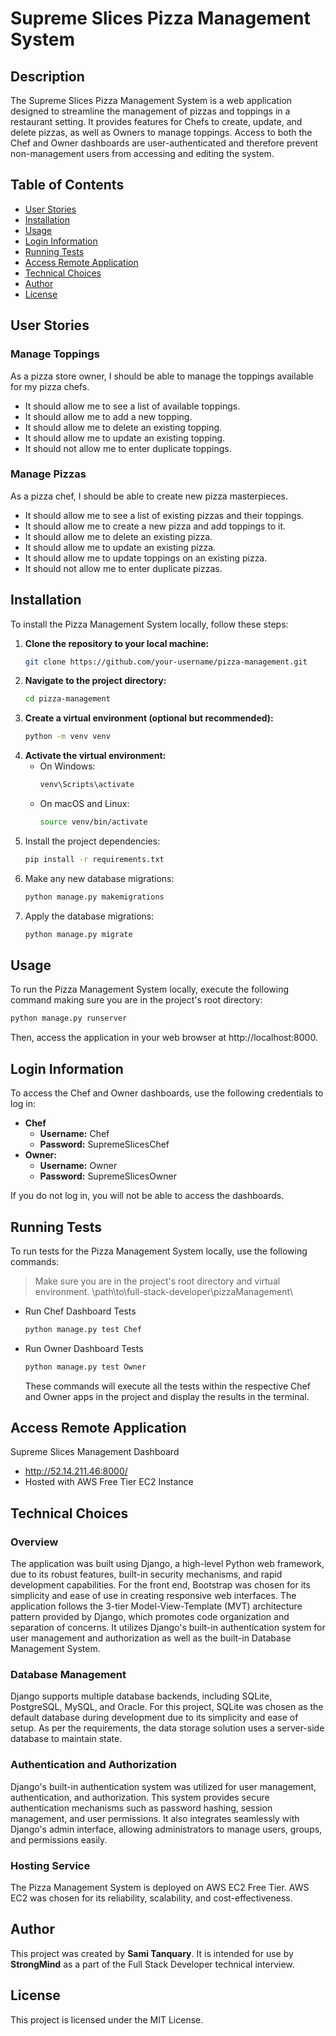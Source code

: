 # Supreme Slices Pizza Management System

## Description
The Supreme Slices Pizza Management System is a web application designed to streamline the management of pizzas and toppings in a restaurant setting. It provides features for Chefs to create, update, and delete pizzas, as well as Owners to manage toppings. Access to both the Chef and Owner dashboards are user-authenticated and therefore prevent non-management users from accessing and editing the system.

## Table of Contents
- [User Stories](#user-stories)
- [Installation](#installation)
- [Usage](#usage)
- [Login Information](#login-information)
- [Running Tests](#running-tests)
- [Access Remote Application](#access-remote-application)
- [Technical Choices](#technical-choices)
- [Author](#author)
- [License](#license)

## User Stories

### Manage Toppings
As a pizza store owner, I should be able to manage the toppings available for my pizza chefs.

- It should allow me to see a list of available toppings.
- It should allow me to add a new topping.
- It should allow me to delete an existing topping.
- It should allow me to update an existing topping.
- It should not allow me to enter duplicate toppings.

### Manage Pizzas
As a pizza chef, I should be able to create new pizza masterpieces.

- It should allow me to see a list of existing pizzas and their toppings.
- It should allow me to create a new pizza and add toppings to it.
- It should allow me to delete an existing pizza.
- It should allow me to update an existing pizza.
- It should allow me to update toppings on an existing pizza.
- It should not allow me to enter duplicate pizzas.

## Installation
To install the Pizza Management System locally, follow these steps:

1. **Clone the repository to your local machine:**
   ```bash
   git clone https://github.com/your-username/pizza-management.git
2. **Navigate to the project directory:**
   ```bash
   cd pizza-management
3. **Create a virtual environment (optional but recommended):**
   ```bash
   python -m venv venv
4. **Activate the virtual environment:**
     - On Windows:
       ```bash
       venv\Scripts\activate
     - On macOS and Linux:
       ```bash
       source venv/bin/activate
5. Install the project dependencies:
   ```bash
   pip install -r requirements.txt
6. Make any new database migrations:
   ```bash
   python manage.py makemigrations
7. Apply the database migrations:
   ```bash
   python manage.py migrate

 ## Usage
To run the Pizza Management System locally, execute the following command making sure you are in the project's root directory:
```bash
python manage.py runserver
```
Then, access the application in your web browser at http://localhost:8000.

## Login Information
To access the Chef and Owner dashboards, use the following credentials to log in:
- **Chef**
  - **Username:** Chef
  - **Password:** SupremeSlicesChef
- **Owner:**
  - **Username:** Owner
  - **Password:** SupremeSlicesOwner

If you do not log in, you will not be able to access the dashboards.

## Running Tests
To run tests for the Pizza Management System locally, use the following commands:
> Make sure you are in the project's root directory and virtual environment. \path\to\full-stack-developer\pizzaManagement\
- Run Chef Dashboard Tests
  ```bash
  python manage.py test Chef
  ```
- Run Owner Dashboard Tests
  ```bash
  python manage.py test Owner
  ```
  These commands will execute all the tests within the respective Chef and Owner apps in the project and display the results in the terminal.

## Access Remote Application
Supreme Slices Management Dashboard
- http://52.14.211.46:8000/
- Hosted with AWS Free Tier EC2 Instance

## Technical Choices
### Overview
The application was built using Django, a high-level Python web framework, due to its robust features, built-in security mechanisms, and rapid development capabilities. For the front end, Bootstrap was chosen for its simplicity and ease of use in creating responsive web interfaces. The application follows the 3-tier Model-View-Template (MVT) architecture pattern provided by Django, which promotes code organization and separation of concerns. It utilizes Django's built-in authentication system for user management and authorization as well as the built-in Database Management System. 

### Database Management
Django supports multiple database backends, including SQLite, PostgreSQL, MySQL, and Oracle. For this project, SQLite was chosen as the default database during development due to its simplicity and ease of setup. As per the requirements, the data storage solution uses a server-side database to maintain state.

### Authentication and Authorization
Django's built-in authentication system was utilized for user management, authentication, and authorization. This system provides secure authentication mechanisms such as password hashing, session management, and user permissions. It also integrates seamlessly with Django's admin interface, allowing administrators to manage users, groups, and permissions easily.

### Hosting Service
The Pizza Management System is deployed on AWS EC2 Free Tier. AWS EC2 was chosen for its reliability, scalability, and cost-effectiveness.
  
## Author
This project was created by **Sami Tanquary**. It is intended for use by **StrongMind** as a part of the Full Stack Developer technical interview.

## License
This project is licensed under the MIT License.
